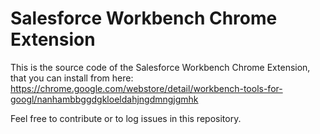 # Salesforce Workbench Chrome Extension

This is the source code of the Salesforce Workbench Chrome Extension, that you can install from here:
https://chrome.google.com/webstore/detail/workbench-tools-for-googl/nanhambbggdgkloeldahjngdmngjgmhk

Feel free to contribute or to log issues in this repository.

